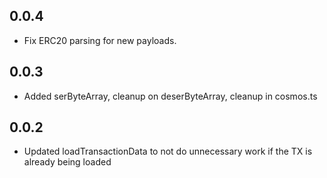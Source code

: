 ## 0.0.4

-   Fix ERC20 parsing for new payloads.

## 0.0.3

-   Added serByteArray, cleanup on deserByteArray, cleanup in cosmos.ts

## 0.0.2

-   Updated loadTransactionData to not do unnecessary work if the TX is already being loaded
